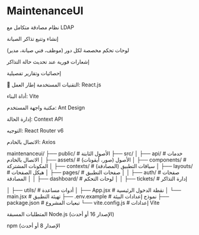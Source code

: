 # MaintenanceUI

نظام مصادقة متكامل مع LDAP

إنشاء وتتبع تذاكر الصيانة

لوحات تحكم مخصصة لكل دور (موظف، فني صيانة، مدير)

إشعارات فورية عند تحديث حالة التذاكر

إحصائيات وتقارير تفصيلية

🚀 التقنيات المستخدمة
إطار العمل: React.js

أداة البناء: Vite

مكتبة واجهة المستخدم: Ant Design

إدارة الحالة: Context API

التوجيه: React Router v6

الاتصال بالخادم: Axios

maintenanceui/
├── public/                  # الأصول الثابتة
├── src/
│   ├── api/                 # خدمات الاتصال بالخادم
│   ├── assets/              # الأصول (صور، أيقونات)
│   ├── components/          # المكونات المشتركة
│   ├── contexts/            # سياقات التطبيق (المصادقة)
│   ├── layouts/             # هيكل الصفحات
│   ├── pages/               # صفحات التطبيق
│   │   ├── auth/            # صفحات المصادقة
│   │   ├── dashboard/       # لوحات التحكم
│   │   ├── tickets/         # إدارة التذاكر
        
│   ├── utils/               # أدوات مساعدة
│   ├── App.jsx              # نقطة الدخول الرئيسية
│   └── main.jsx             # تهيئة التطبيق
├── .env.example             # نموذج إعدادات البيئة
├── package.json             # تبعيات المشروع
└── vite.config.js           # إعدادات Vite



المتطلبات المسبقة
Node.js (الإصدار 16 أو أحدث)

npm (الإصدار 8 أو أحدث

